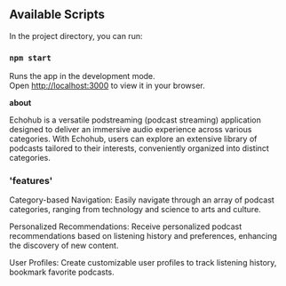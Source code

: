 ## Available Scripts

In the project directory, you can run:

### `npm start`

Runs the app in the development mode.\
Open [http://localhost:3000](http://localhost:3000) to view it in your browser.

**about**

Echohub is a versatile podstreaming (podcast streaming) application designed to deliver an immersive audio experience across various categories. With Echohub, users can explore an extensive library of podcasts tailored to their interests, conveniently organized into distinct categories.


### 'features'

Category-based Navigation: Easily navigate through an array of podcast categories, ranging from technology and science to arts and culture.

Personalized Recommendations: Receive personalized podcast recommendations based on listening history and preferences, enhancing the discovery of new content.

User Profiles: Create customizable user profiles to track listening history, bookmark favorite podcasts.
